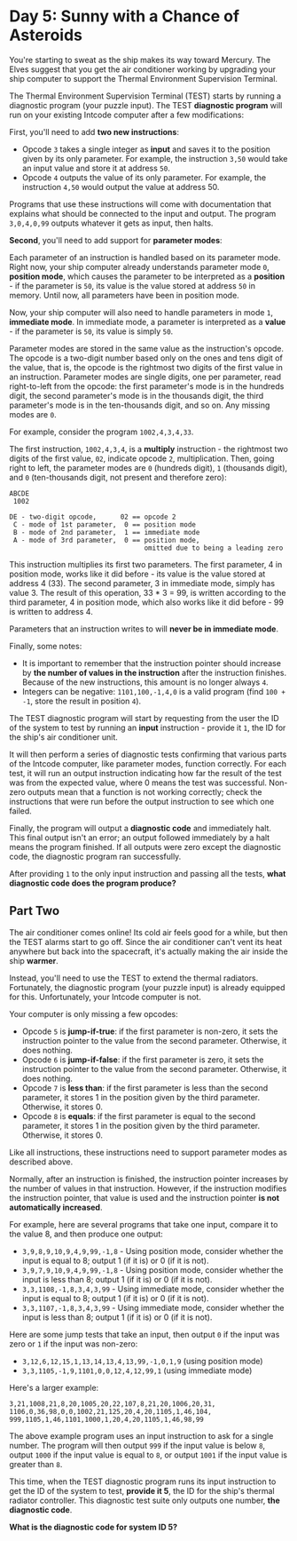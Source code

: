 # Day 5: Sunny with a Chance of Asteroids

You're starting to sweat as the ship makes its way toward Mercury. The Elves suggest that you get the air conditioner working by upgrading your ship computer to support the Thermal Environment Supervision Terminal.

The Thermal Environment Supervision Terminal (TEST) starts by running a diagnostic program (your puzzle input). The TEST **diagnostic program** will run on your existing Intcode computer after a few modifications:

First, you'll need to add **two new instructions**:

* Opcode `3` takes a single integer as **input** and saves it to the position given by its only parameter. For example, the instruction `3,50` would take an input value and store it at address `50`.
* Opcode `4` outputs the value of its only parameter. For example, the instruction `4,50` would output the value at address 50.

Programs that use these instructions will come with documentation that explains what should be connected to the input and output. The program `3,0,4,0,99` outputs whatever it gets as input, then halts.

**Second**, you'll need to add support for **parameter modes**:

Each parameter of an instruction is handled based on its parameter mode. Right now, your ship computer already understands parameter mode `0`, **position mode**, which causes the parameter to be interpreted as a **position** - if the parameter is `50`, its value is the value stored at address `50` in memory. Until now, all parameters have been in position mode.

Now, your ship computer will also need to handle parameters in mode `1`, **immediate mode**. In immediate mode, a parameter is interpreted as a **value** - if the parameter is `50`, its value is simply `50`.

Parameter modes are stored in the same value as the instruction's opcode. The opcode is a two-digit number based only on the ones and tens digit of the value, that is, the opcode is the rightmost two digits of the first value in an instruction. Parameter modes are single digits, one per parameter, read right-to-left from the opcode: the first parameter's mode is in the hundreds digit, the second parameter's mode is in the thousands digit, the third parameter's mode is in the ten-thousands digit, and so on. Any missing modes are `0`.

For example, consider the program `1002,4,3,4,33`.

The first instruction, `1002,4,3,4`, is a **multiply** instruction - the rightmost two digits of the first value, `02`, indicate opcode `2`, multiplication. Then, going right to left, the parameter modes are `0` (hundreds digit), `1` (thousands digit), and `0` (ten-thousands digit, not present and therefore zero):
```
ABCDE
 1002

DE - two-digit opcode,      02 == opcode 2
 C - mode of 1st parameter,  0 == position mode
 B - mode of 2nd parameter,  1 == immediate mode
 A - mode of 3rd parameter,  0 == position mode,
                                  omitted due to being a leading zero
```

This instruction multiplies its first two parameters. The first parameter, 4 in position mode, works like it did before - its value is the value stored at address 4 (33). The second parameter, 3 in immediate mode, simply has value 3. The result of this operation, 33 * 3 = 99, is written according to the third parameter, 4 in position mode, which also works like it did before - 99 is written to address 4.

Parameters that an instruction writes to will **never be in immediate mode**.

Finally, some notes:

* It is important to remember that the instruction pointer should increase by **the number of values in the instruction** after the instruction finishes. Because of the new instructions, this amount is no longer always `4`.
* Integers can be negative: `1101,100,-1,4,0` is a valid program (find `100 + -1`, store the result in position `4`).

The TEST diagnostic program will start by requesting from the user the ID of the system to test by running an **input** instruction - provide it `1`, the ID for the ship's air conditioner unit.

It will then perform a series of diagnostic tests confirming that various parts of the Intcode computer, like parameter modes, function correctly. For each test, it will run an output instruction indicating how far the result of the test was from the expected value, where 0 means the test was successful. Non-zero outputs mean that a function is not working correctly; check the instructions that were run before the output instruction to see which one failed.

Finally, the program will output a **diagnostic code** and immediately halt. This final output isn't an error; an output followed immediately by a halt means the program finished. If all outputs were zero except the diagnostic code, the diagnostic program ran successfully.

After providing `1` to the only input instruction and passing all the tests, **what diagnostic code does the program produce?**

## Part Two

The air conditioner comes online! Its cold air feels good for a while, but then the TEST alarms start to go off. Since the air conditioner can't vent its heat anywhere but back into the spacecraft, it's actually making the air inside the ship **warmer**.

Instead, you'll need to use the TEST to extend the thermal radiators. Fortunately, the diagnostic program (your puzzle input) is already equipped for this. Unfortunately, your Intcode computer is not.

Your computer is only missing a few opcodes:

* Opcode `5` is **jump-if-true**: if the first parameter is non-zero, it sets the instruction pointer to the value from the second parameter. Otherwise, it does nothing.
* Opcode `6` is **jump-if-false**: if the first parameter is zero, it sets the instruction pointer to the value from the second parameter. Otherwise, it does nothing.
* Opcode `7` is **less than**: if the first parameter is less than the second parameter, it stores 1 in the position given by the third parameter. Otherwise, it stores 0.
* Opcode `8` is **equals**: if the first parameter is equal to the second parameter, it stores 1 in the position given by the third parameter. Otherwise, it stores 0.

Like all instructions, these instructions need to support parameter modes as described above.

Normally, after an instruction is finished, the instruction pointer increases by the number of values in that instruction. However, if the instruction modifies the instruction pointer, that value is used and the instruction pointer **is not automatically increased**.

For example, here are several programs that take one input, compare it to the value 8, and then produce one output:

* `3,9,8,9,10,9,4,9,99,-1,8` - Using position mode, consider whether the input is equal to 8; output 1 (if it is) or 0 (if it is not).
* `3,9,7,9,10,9,4,9,99,-1,8` - Using position mode, consider whether the input is less than 8; output 1 (if it is) or 0 (if it is not).
* `3,3,1108,-1,8,3,4,3,99` - Using immediate mode, consider whether the input is equal to 8; output 1 (if it is) or 0 (if it is not).
* `3,3,1107,-1,8,3,4,3,99` - Using immediate mode, consider whether the input is less than 8; output 1 (if it is) or 0 (if it is not).

Here are some jump tests that take an input, then output `0` if the input was zero or `1` if the input was non-zero:

* `3,12,6,12,15,1,13,14,13,4,13,99,-1,0,1,9` (using position mode)
* `3,3,1105,-1,9,1101,0,0,12,4,12,99,1` (using immediate mode)

Here's a larger example:

```
3,21,1008,21,8,20,1005,20,22,107,8,21,20,1006,20,31,
1106,0,36,98,0,0,1002,21,125,20,4,20,1105,1,46,104,
999,1105,1,46,1101,1000,1,20,4,20,1105,1,46,98,99
```

The above example program uses an input instruction to ask for a single number. The program will then output `999` if the input value is below `8`, output `1000` if the input value is equal to `8`, or output `1001` if the input value is greater than `8`.

This time, when the TEST diagnostic program runs its input instruction to get the ID of the system to test, **provide it 5**, the ID for the ship's thermal radiator controller. This diagnostic test suite only outputs one number, **the diagnostic code**.

**What is the diagnostic code for system ID 5?**
